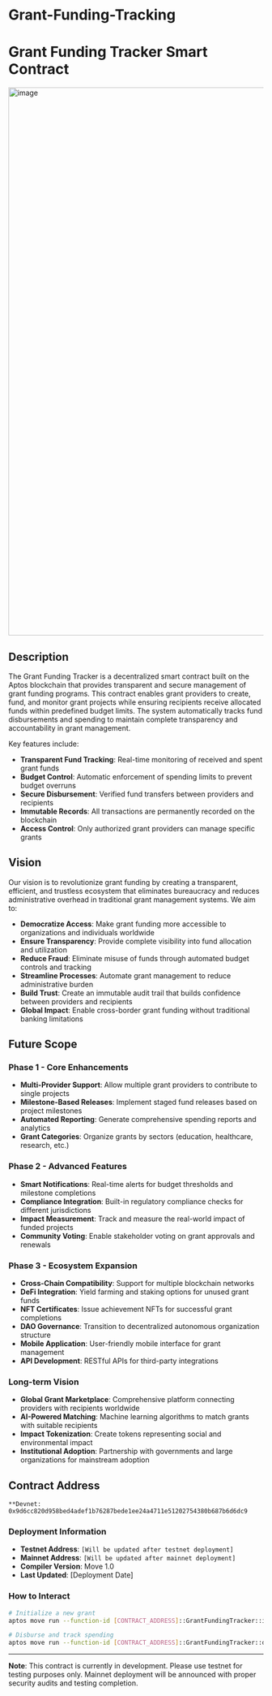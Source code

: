 # Grant-Funding-Tracking
# Grant Funding Tracker Smart Contract
<img width="1920" height="1080" alt="image" src="https://github.com/user-attachments/assets/3bfceb74-c2bd-4b13-beb1-ad316f3cdd2b" />


## Description

The Grant Funding Tracker is a decentralized smart contract built on the Aptos blockchain that provides transparent and secure management of grant funding programs. This contract enables grant providers to create, fund, and monitor grant projects while ensuring recipients receive allocated funds within predefined budget limits. The system automatically tracks fund disbursements and spending to maintain complete transparency and accountability in grant management.

Key features include:
- **Transparent Fund Tracking**: Real-time monitoring of received and spent grant funds
- **Budget Control**: Automatic enforcement of spending limits to prevent budget overruns
- **Secure Disbursement**: Verified fund transfers between providers and recipients
- **Immutable Records**: All transactions are permanently recorded on the blockchain
- **Access Control**: Only authorized grant providers can manage specific grants

## Vision

Our vision is to revolutionize grant funding by creating a transparent, efficient, and trustless ecosystem that eliminates bureaucracy and reduces administrative overhead in traditional grant management systems. We aim to:

- **Democratize Access**: Make grant funding more accessible to organizations and individuals worldwide
- **Ensure Transparency**: Provide complete visibility into fund allocation and utilization
- **Reduce Fraud**: Eliminate misuse of funds through automated budget controls and tracking
- **Streamline Processes**: Automate grant management to reduce administrative burden
- **Build Trust**: Create an immutable audit trail that builds confidence between providers and recipients
- **Global Impact**: Enable cross-border grant funding without traditional banking limitations

## Future Scope

### Phase 1 - Core Enhancements
- **Multi-Provider Support**: Allow multiple grant providers to contribute to single projects
- **Milestone-Based Releases**: Implement staged fund releases based on project milestones
- **Automated Reporting**: Generate comprehensive spending reports and analytics
- **Grant Categories**: Organize grants by sectors (education, healthcare, research, etc.)

### Phase 2 - Advanced Features
- **Smart Notifications**: Real-time alerts for budget thresholds and milestone completions
- **Compliance Integration**: Built-in regulatory compliance checks for different jurisdictions
- **Impact Measurement**: Track and measure the real-world impact of funded projects
- **Community Voting**: Enable stakeholder voting on grant approvals and renewals

### Phase 3 - Ecosystem Expansion
- **Cross-Chain Compatibility**: Support for multiple blockchain networks
- **DeFi Integration**: Yield farming and staking options for unused grant funds
- **NFT Certificates**: Issue achievement NFTs for successful grant completions
- **DAO Governance**: Transition to decentralized autonomous organization structure
- **Mobile Application**: User-friendly mobile interface for grant management
- **API Development**: RESTful APIs for third-party integrations

### Long-term Vision
- **Global Grant Marketplace**: Comprehensive platform connecting providers with recipients worldwide
- **AI-Powered Matching**: Machine learning algorithms to match grants with suitable recipients
- **Impact Tokenization**: Create tokens representing social and environmental impact
- **Institutional Adoption**: Partnership with governments and large organizations for mainstream adoption

## Contract Address

```
**Devnet: 0x9d6cc820d958bed4adef1b76287bede1ee24a4711e51202754380b687b6d6dc9
```

### Deployment Information
- **Testnet Address**: `[Will be updated after testnet deployment]`
- **Mainnet Address**: `[Will be updated after mainnet deployment]`
- **Compiler Version**: Move 1.0
- **Last Updated**: [Deployment Date]

### How to Interact
```bash
# Initialize a new grant
aptos move run --function-id [CONTRACT_ADDRESS]::GrantFundingTracker::initialize_grant

# Disburse and track spending
aptos move run --function-id [CONTRACT_ADDRESS]::GrantFundingTracker::disburse_and_track_spending
```

---

**Note**: This contract is currently in development. Please use testnet for testing purposes only. Mainnet deployment will be announced with proper security audits and testing completion.
